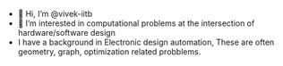 - 👋 Hi, I’m @vivek-iitb
- 👀 I’m interested in computational problems at the intersection of hardware/software design
- I have a background in Electronic design automation, These are often geometry, graph, optimization related probblems.




<!---
vivek-iitb/vivek-iitb is a ✨ special ✨ repository because its `README.md` (this file) appears on your GitHub profile.
You can click the Preview link to take a look at your changes.
--->

